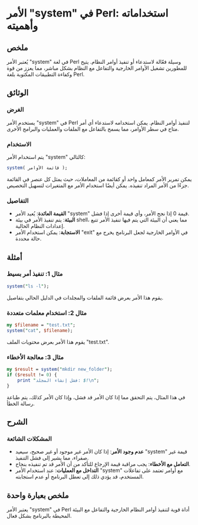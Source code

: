 <!--
Meta Description: # الأمر "system" في Perl: استخداماته وأهميته ## ملخص يُعتبر الأمر "system" في لغة Perl وسيلة فعّالة لاستدعاء أو تنفيذ أوامر النظام. يتيح للمطورين تشغي...
Meta Keywords: الأمر, system, perl, النظام, مما
-->

# الأمر "system" في Perl: استخداماته وأهميته

## ملخص
يُعتبر الأمر "system" في لغة Perl وسيلة فعّالة لاستدعاء أو تنفيذ أوامر النظام. يتيح للمطورين تشغيل الأوامر الخارجية والتفاعل مع النظام بشكل مباشر، مما يعزز من قوة وكفاءة التطبيقات المكتوبة بلغة Perl.

## الوثائق
### الغرض
يستخدم الأمر "system" في Perl لتنفيذ أوامر النظام. يمكن استخدامه لاستدعاء أي أمر متاح في سطر الأوامر، مما يسمح بالتفاعل مع الملفات والعمليات والبرامج الأخرى.

### الاستخدام
يتم استخدام الأمر "system" كالتالي:

```perl
system( قائمة الأوامر );
```

يمكن تمرير الأمر كمعامل واحد أو كقائمة من المعاملات، حيث يمثل كل عنصر في القائمة جزءًا من الأمر المراد تنفيذه. يمكن أيضًا استخدام الأمر مع المتغيرات لتسهيل التخصيص.

### التفاصيل
- **القيمة العائدة**: يُعيد الأمر "system" قيمة 0 إذا نجح الأمر، وأي قيمة أخرى إذا فشل.
- **البيئة**: يتم تنفيذ الأمر في بيئة shell، مما يعني أن البيئة التي يتم فيها تنفيذ الأمر تتبع إعدادات النظام الحالية.
- **الاستجابة**: يمكن استخدام الأمر "exit" في الأوامر الخارجية لجعل البرنامج يخرج مع حالة محددة.

## أمثلة
### مثال 1: تنفيذ أمر بسيط
```perl
system("ls -l");
```
يقوم هذا الأمر بعرض قائمة الملفات والمجلدات في الدليل الحالي بتفاصيل.

### مثال 2: استخدام معلمات متعددة
```perl
my $filename = "test.txt";
system("cat", $filename);
```
يقوم هذا الأمر بعرض محتويات الملف "test.txt".

### مثال 3: معالجة الأخطاء
```perl
my $result = system("mkdir new_folder");
if ($result != 0) {
    print "فشل إنشاء المجلد: $!\n";
}
```
في هذا المثال، يتم التحقق مما إذا كان الأمر قد فشل، وإذا كان الأمر كذلك، يتم طباعة رسالة الخطأ.

## الشرح
### المشكلات الشائعة
- **عدم وجود الأمر**: إذا كان الأمر غير موجود أو غير صحيح، سيعيد "system" قيمة غير صفراء، مما يشير إلى فشل التنفيذ.
- **التعامل مع الأخطاء**: يجب مراقبة قيمة الإرجاع للتأكد من أن الأمر قد تم تنفيذه بنجاح.
- **التداخل مع العمليات**: عند استخدام الأمر "system" مع أوامر تعتمد على تفاعلات المستخدم، قد يؤدي ذلك إلى تعطل البرنامج أو عدم استجابته.

## ملخص بعبارة واحدة
يعتبر الأمر "system" في Perl أداة قوية لتنفيذ أوامر النظام الخارجية والتفاعل مع البيئة المحيطة بالبرنامج بشكل فعال.